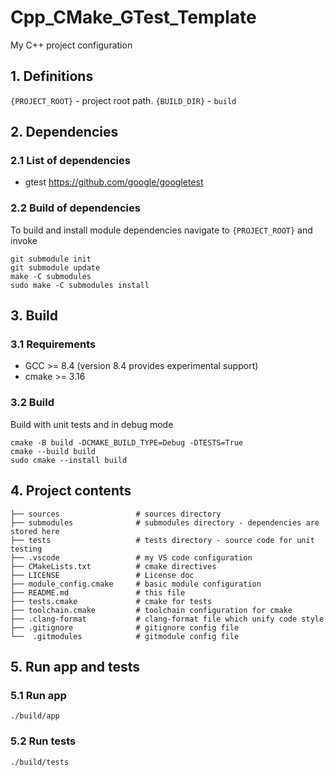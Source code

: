 # Cpp_CMake_GTest_Template

My C++ project configuration

## 1. Definitions

`{PROJECT_ROOT}` - project root path.
`{BUILD_DIR}` - `build`


## 2. Dependencies

### 2.1 List of dependencies

- gtest https://github.com/google/googletest

### 2.2 Build of dependencies

To build and install module dependencies navigate to `{PROJECT_ROOT}` and invoke

```
git submodule init
git submodule update
make -C submodules
sudo make -C submodules install
```

## 3. Build

### 3.1 Requirements

- GCC >= 8.4 (version 8.4 provides experimental support)
- cmake >= 3.16

### 3.2 Build

Build with unit tests and in debug mode
```
cmake -B build -DCMAKE_BUILD_TYPE=Debug -DTESTS=True
cmake --build build
sudo cmake --install build
```

## 4. Project contents
``` 
├── sources                 # sources directory
├── submodules              # submodules directory - dependencies are stored here
├── tests                   # tests directory - source code for unit testing
├── .vscode                 # my VS code configuration
├── CMakeLists.txt          # cmake directives
├── LICENSE                 # License doc
├── module_config.cmake     # basic module configuration
├── README.md               # this file
├── tests.cmake             # cmake for tests
├── toolchain.cmake         # toolchain configuration for cmake
├── .clang-format           # clang-format file which unify code style
├── .gitignore              # gitignore config file
└──  .gitmodules            # gitmodule config file
```

## 5. Run app and tests

### 5.1 Run app 
```
./build/app
```

### 5.2 Run tests
```
./build/tests
```


